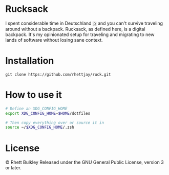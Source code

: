 # Rucksack
I spent considerable time in Deutschland 🇩 and you can't survive traveling around without a backpack.
Rucksack, as defined here, is a digital backpack.
It's my opinionated setup for traveling and migrating to new lands of software without losing sane context.

# Installation
`git clone https://github.com/rhettjay/ruck.git`

# How to use it
```bash
# Define an XDG_CONFIG_HOME
export XDG_CONFIG_HOME=$HOME/dotfiles

# Then copy everything over or source it in
source ~/$XDG_CONFIG_HOME/.zsh
```

# License
&copy; Rhett Bulkley
Released under the GNU General Public License, version 3 or later.
